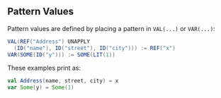 Pattern Values
--------------

Pattern values are defined by placing a pattern in `VAL(...)` or `VAR(...)`:

```scala
VAL(REF("Address") UNAPPLY
  (ID("name"), ID("street"), ID("city"))) := REF("x")
VAR(SOME(ID("y"))) := SOME(LIT(1))
```

These examples print as:

```scala
val Address(name, street, city) = x
var Some(y) = Some(1)
```
